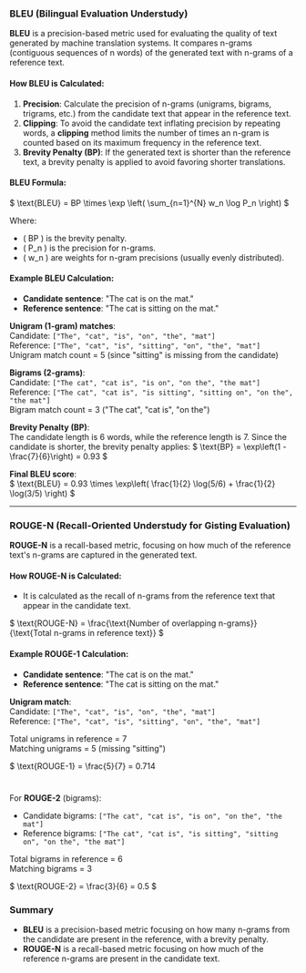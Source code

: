 ### BLEU (Bilingual Evaluation Understudy)
**BLEU** is a precision-based metric used for evaluating the quality of text generated by machine translation systems. It compares n-grams (contiguous sequences of n words) of the generated text with n-grams of a reference text.

#### How BLEU is Calculated:
1. **Precision**: Calculate the precision of n-grams (unigrams, bigrams, trigrams, etc.) from the candidate text that appear in the reference text.
2. **Clipping**: To avoid the candidate text inflating precision by repeating words, a **clipping** method limits the number of times an n-gram is counted based on its maximum frequency in the reference text.
3. **Brevity Penalty (BP)**: If the generated text is shorter than the reference text, a brevity penalty is applied to avoid favoring shorter translations.

#### BLEU Formula:

$
\text{BLEU} = BP \times \exp \left( \sum_{n=1}^{N} w_n \log P_n \right)
$

Where:
- \( BP \) is the brevity penalty.
- \( P_n \) is the precision for n-grams.
- \( w_n \) are weights for n-gram precisions (usually evenly distributed).

#### Example BLEU Calculation:
- **Candidate sentence**: "The cat is on the mat."
- **Reference sentence**: "The cat is sitting on the mat."

**Unigram (1-gram) matches**:  
Candidate: `["The", "cat", "is", "on", "the", "mat"]`  
Reference: `["The", "cat", "is", "sitting", "on", "the", "mat"]`  
Unigram match count = 5 (since "sitting" is missing from the candidate)

**Bigrams (2-grams)**:  
Candidate: `["The cat", "cat is", "is on", "on the", "the mat"]`  
Reference: `["The cat", "cat is", "is sitting", "sitting on", "on the", "the mat"]`  
Bigram match count = 3 ("The cat", "cat is", "on the")

**Brevity Penalty (BP)**:  
The candidate length is 6 words, while the reference length is 7. Since the candidate is shorter, the brevity penalty applies:
$
\text{BP} = \exp\left(1 - \frac{7}{6}\right) = 0.93
$

**Final BLEU score**:  
$
\text{BLEU} = 0.93 \times \exp\left( \frac{1}{2} \log(5/6) + \frac{1}{2} \log(3/5) \right)
$

---

### ROUGE-N (Recall-Oriented Understudy for Gisting Evaluation)
**ROUGE-N** is a recall-based metric, focusing on how much of the reference text's n-grams are captured in the generated text.

#### How ROUGE-N is Calculated:
- It is calculated as the recall of n-grams from the reference text that appear in the candidate text.

$
\text{ROUGE-N} = \frac{\text{Number of overlapping n-grams}}{\text{Total n-grams in reference text}}
$

#### Example ROUGE-1 Calculation:
- **Candidate sentence**: "The cat is on the mat."
- **Reference sentence**: "The cat is sitting on the mat."

**Unigram match**:  
Candidate: `["The", "cat", "is", "on", "the", "mat"]`  
Reference: `["The", "cat", "is", "sitting", "on", "the", "mat"]`

Total unigrams in reference = 7  
Matching unigrams = 5 (missing "sitting")

$
\text{ROUGE-1} = \frac{5}{7} = 0.714
#

For **ROUGE-2** (bigrams):
- Candidate bigrams: `["The cat", "cat is", "is on", "on the", "the mat"]`
- Reference bigrams: `["The cat", "cat is", "is sitting", "sitting on", "on the", "the mat"]`

Total bigrams in reference = 6  
Matching bigrams = 3

$
\text{ROUGE-2} = \frac{3}{6} = 0.5
$

### Summary
- **BLEU** is a precision-based metric focusing on how many n-grams from the candidate are present in the reference, with a brevity penalty.
- **ROUGE-N** is a recall-based metric focusing on how much of the reference n-grams are present in the candidate text.
